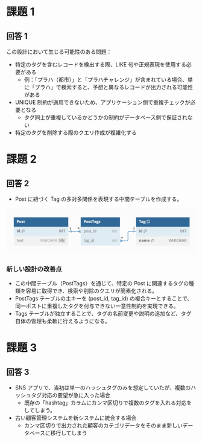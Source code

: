 # 課題 1

## 回答 1

この設計において生じる可能性のある問題：

- 特定のタグを含むレコードを検出する際、LIKE 句や正規表現を使用する必要がある
    - 例：「プラハ（都市）」と「プラハチャレンジ」が含まれている場合、単に「プラハ」で検索すると、予想と異なるレコードが出力される可能性がある
- UNIQUE 制約が適用できないため、アプリケーション側で重複チェックが必要となる
    - タグ同士が重複しているかどうかの制約がデータベース側で保証されない
- 特定のタグを削除する際のクエリ作成が複雑化する

# 課題 2

## 回答 2

- Post に紐づく Tag の多対多関係を表現する中間テーブルを作成する。

![](attachments/Pasted%20image%2020250413134036.png)

### 新しい設計の改善点

- この中間テーブル（PostTags）を通じて、特定の Post に関連するタグの種類を容易に取得でき、検索や削除のクエリが簡素化される。
- PostTags テーブルの主キーを (post_id, tag_id) の複合キーとすることで、同一ポストに重複したタグを付与できない一意性制約を実現できる。
- Tags テーブルが独立することで、タグの名前変更や説明の追加など、タグ自体の管理も柔軟に行えるようになる。

# 課題 3

## 回答 3

- SNS アプリで、当初は単一のハッシュタグのみを想定していたが、複数のハッシュタグ対応の要望が急に入った場合
    - 既存の「hashtag」カラムにカンマ区切りで複数のタグを入れる対応をしてしまう。
- 古い顧客管理システムを新システムに統合する場合
    - カンマ区切りで出力された顧客のカテゴリデータをそのまま新しいデータベースに移行してしまう